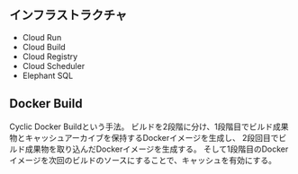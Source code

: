 ## インフラストラクチャ

- Cloud Run
- Cloud Build
- Cloud Registry
- Cloud Scheduler
- Elephant SQL

## Docker Build

Cyclic Docker Buildという手法。
ビルドを2段階に分け、1段階目でビルド成果物とキャッシュアーカイブを保持するDockerイメージを生成し、
2段回目でビルド成果物を取り込んだDockerイメージを生成する。
そして1段階目のDockerイメージを次回のビルドのソースにすることで、キャッシュを有効にする。
